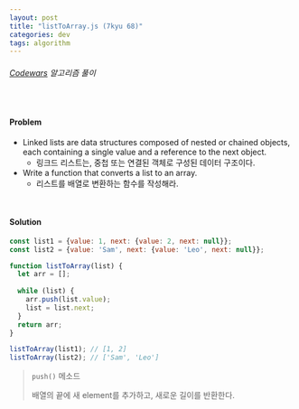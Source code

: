 ```yaml
---
layout: post
title: "listToArray.js (7kyu 68)"
categories: dev
tags: algorithm
---
```


###### [Codewars](https://www.codewars.com) 알고리즘 풀이

<br>

#### Problem

- Linked lists are data structures composed of nested or chained objects, each containing a single value and a reference to the next object.
  - 링크드 리스트는, 중첩 또는 연결된 객체로 구성된 데이터 구조이다.
- Write a function that converts a list to an array.
  - 리스트를 배열로 변환하는 함수를 작성해라.

<br>

#### Solution

```js
const list1 = {value: 1, next: {value: 2, next: null}};
const list2 = {value: 'Sam', next: {value: 'Leo', next: null}};

function listToArray(list) {
  let arr = [];
  
  while (list) {
    arr.push(list.value);
    list = list.next;
  }
  return arr;
}

listToArray(list1);	// [1, 2]
listToArray(list2);	// ['Sam', 'Leo']
```

> `push()` 메소드
>
> 배열의 끝에 새 element를 추가하고, 새로운 길이를 반환한다.

<br>